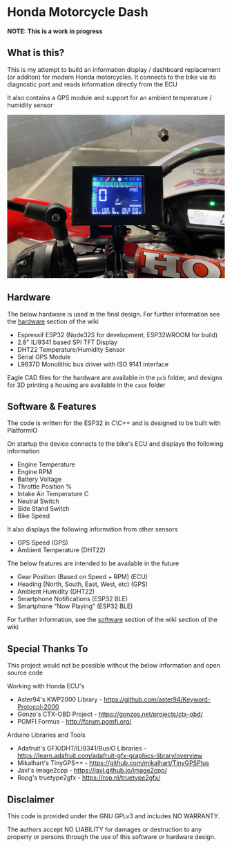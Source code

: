 # Honda Motorcycle Dash

**NOTE: This is a work in progress**

## What is this?

This is my attempt to build an information display / dashboard replacement (or additon) for modern Honda motorcycles. It connects to the bike via its diagnostic port and reads information directly from the ECU

It also contains a GPS module and support for an ambient temperature / humidity sensor

![The Display Device](dash.jpg?v=4&s=200)

## Hardware

The below hardware is used in the final design. For further information see the [hardware](https://github.com/mickwheelz/Honda-Motorcycle-Dash/wiki/Hardware) section of the wiki

* Espressif ESP32 (Node32S for development, ESP32WROOM for build)
* 2.8" ILI9341 based SPI TFT Display
* DHT22 Temperature/Humidity Sensor
* Serial GPS Module
* L9637D Monolithic bus driver with ISO 9141 interface

Eagle CAD files for the hardware are available in the `pcb` folder, and designs for 3D printing a housing are available in the `case` folder

## Software & Features

The code is written for the ESP32 in C\C++ and is designed to be built with PlatformIO

On startup the device connects to the bike's ECU and displays the following information

* Engine Temperature
* Engine RPM
* Battery Voltage
* Throttle Position %
* Intake Air Temperature C
* Neutral Switch
* Side Stand Switch
* Bike Speed

It also displays the following information from other sensors

* GPS Speed (GPS)
* Ambient Temperature (DHT22)

The below features are intended to be available in the future

* Gear Position (Based on Speed + RPM) (ECU)
* Heading (North, South, East, West, etc) (GPS)
* Ambient Humidity (DHT22)
* Smartphone Notifications (ESP32 BLE)
* Smartphone "Now Playing" (ESP32 BLE)

For further information, see the [software](https://github.com/mickwheelz/Honda-Motorcycle-Dash/wiki/Software) section of the wiki section of the wiki

## Special Thanks To

This project would not be possible without the below information and open source code

Working with Honda ECU's
* Aster94's KWP2000 Library - https://github.com/aster94/Keyword-Protocol-2000
* Gonzo's CTX-OBD Project - https://gonzos.net/projects/ctx-obd/
* PGMFI Formus - http://forum.pgmfi.org/

Arduino Libraries and Tools
* Adafruit's GFX/DHT/ILI9341/BusIO Libraries - https://learn.adafruit.com/adafruit-gfx-graphics-library/overview
* Mikalhart's TinyGPS++ - https://github.com/mikalhart/TinyGPSPlus
* Javl's image2cpp - https://javl.github.io/image2cpp/
* Ropg's truetype2gfx - https://rop.nl/truetype2gfx/
  

## Disclaimer

This code is provided under the GNU GPLv3 and includes NO WARRANTY.

The authors accept NO LIABILITY for damages or destruction to any property or persons through the use of this software or hardware design.
